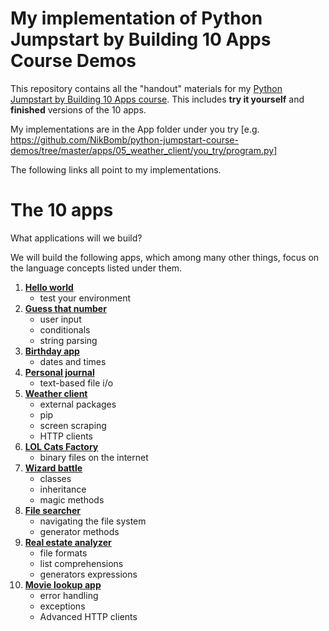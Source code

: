 
# My implementation of Python Jumpstart by Building 10 Apps Course Demos

This repository contains all the "handout" materials for my [Python Jumpstart by Building 10 Apps course](https://training.talkpython.fm/courses/details/python-language-jumpstart-building-10-apps). This includes **try it yourself** and **finished** versions of the 10 apps. 

My implementations are in the App folder under you try [e.g. https://github.com/NikBomb/python-jumpstart-course-demos/tree/master/apps/05_weather_client/you_try/program.py]

The following links all point to my implementations.

The 10 apps
===================

What applications will we build?

We will build the following apps, which among many other things, focus on the language concepts listed under them.

1. [**Hello world**](https://github.com/NikBomb/python-jumpstart-course-demos/tree/master/apps/01_hello_world)
    * test your environment 
2. [**Guess that number**](https://github.com/NikBomb/python-jumpstart-course-demos/tree/master/apps/02-guess-number-app) 
    * user input
    * conditionals
    * string parsing 
3. [**Birthday app**](https://github.com/NikBomb/python-jumpstart-course-demos/tree/master/apps/03_birthday/you_try)
    * dates and times
4. [**Personal journal**](https://github.com/NikBomb/python-jumpstart-course-demos/tree/master/apps/04_journal/you_try)
    * text-based file i/o 
5. [**Weather client**](https://github.com/NikBomb/python-jumpstart-course-demos/tree/master/apps/05_weather_client/you_try)
    * external packages
    * pip
    * screen scraping
    * HTTP clients 
6. [**LOL Cats Factory**](https://github.com/NikBomb/python-jumpstart-course-demos/tree/master/apps/06_lolcat_factory/you_try)
    * binary files on the internet 
7. [**Wizard battle**](https://github.com/NikBomb/python-jumpstart-course-demos/tree/master/apps/07_wizard_battle/you_try)
    * classes
    * inheritance
    * magic methods 
8. [**File searcher**](https://github.com/NikBomb/python-jumpstart-course-demos/tree/master/apps/08_file_searcher/you_try)
    * navigating the file system
    * generator methods
9. [**Real estate analyzer**](https://github.com/NikBomb/python-jumpstart-course-demos/tree/master/apps/09_real_estate_analyzer/you_try)
    * file formats
    * list comprehensions
    * generators expressions 
10. [**Movie lookup app**](https://github.com/NikBomb/python-jumpstart-course-demos/tree/master/apps/10_movie_search/you_try)
    * error handling
    * exceptions
    * Advanced HTTP clients
